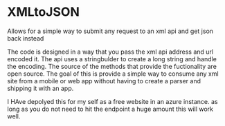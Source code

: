 XMLtoJSON
=========

Allows for a simple way to submit any request to an xml  api and get json back instead

The code is designed in a way that you pass the xml api address and url encoded it. The api uses a stringbulder to create a long string and handle the encoding. 
The source of the methods that provide the fuctionality are open source. The goal of this is provide a simple way to consume
any xml site from a mobile or web app without having to create a parser and shipping it with an app. 

I HAve depolyed this for my self as a free website in an azure instance. as long as you do not need to hit the endpoint a huge amount this will work well.
